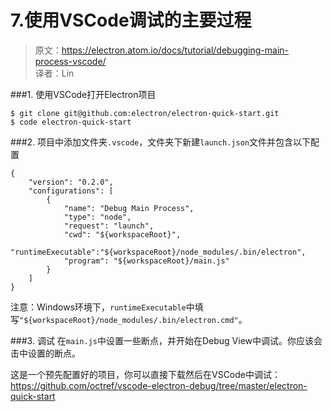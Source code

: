 # 7.使用VSCode调试的主要过程

> 原文：https://electron.atom.io/docs/tutorial/debugging-main-process-vscode/   
译者：Lin

###1. 使用VSCode打开Electron项目

    $ git clone git@github.com:electron/electron-quick-start.git   
    $ code electron-quick-start

###2. 项目中添加文件夹`.vscode`，文件夹下新建`launch.json`文件并包含以下配置

    {
        "version": "0.2.0",
        "configurations": [
            {
                "name": "Debug Main Process",
                "type": "node",
                "request": "launch",
                "cwd": "${workspaceRoot}",
                "runtimeExecutable":"${workspaceRoot}/node_modules/.bin/electron",
                "program": "${workspaceRoot}/main.js"
            }
        ]
    }
注意：Windows环境下，`runtimeExecutable`中填写`"${workspaceRoot}/node_modules/.bin/electron.cmd"`。

###3. 调试
在`main.js`中设置一些断点，并开始在Debug View中调试。你应该会击中设置的断点。

这是一个预先配置好的项目，你可以直接下载然后在VSCode中调试：https://github.com/octref/vscode-electron-debug/tree/master/electron-quick-start